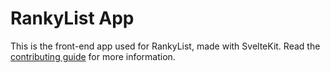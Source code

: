 # RankyList App

This is the front-end app used for RankyList, made with SvelteKit. Read the [contributing guide](../CONTRIBUTING.md) for more information.
